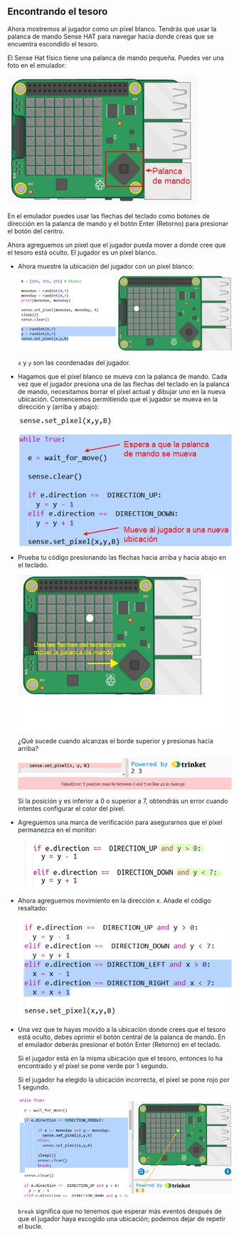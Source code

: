 ## Encontrando el tesoro

Ahora mostremos al jugador como un píxel blanco. Tendrás que usar la palanca de mando Sense HAT para navegar hacia donde creas que se encuentra escondido el tesoro.

El Sense Hat físico tiene una palanca de mando pequeña. Puedes ver una foto en el emulador:

![captura de pantalla](images/treasure-joystick.png)

En el emulador puedes usar las flechas del teclado como botones de dirección en la palanca de mando y el botón Enter (Retorno) para presionar el botón del centro.

Ahora agreguemos un píxel que el jugador pueda mover a donde cree que el tesoro está oculto. El jugador es un píxel blanco.

+ Ahora muestre la ubicación del jugador con un píxel blanco:
    
    ![captura de pantalla](images/treasure-player.png)
    
    `x` y `y` son las coordenadas del jugador.

+ Hagamos que el píxel blanco se mueva con la palanca de mando. Cada vez que el jugador presiona una de las flechas del teclado en la palanca de mando, necesitamos borrar el píxel actual y dibujar uno en la nueva ubicación. Comencemos permitiendo que el jugador se mueva en la dirección y (arriba y abajo):
    
    ![captura de pantalla](images/treasure-move-y.png)

+ Prueba tu código presionando las flechas hacia arriba y hacia abajo en el teclado.
    
    ![captura de pantalla](images/treasure-arrow-keys.png)
    
    ¿Qué sucede cuando alcanzas el borde superior y presionas hacia arriba?
    
    ![captura de pantalla](images/treasure-error.png)
    
    Si la posición y es inferior a 0 o superior a 7, obtendrás un error cuando intentes configurar el color del píxel.

+ Agreguemos una marca de verificación para asegurarnos que el píxel permanezca en el monitor:
    
    ![captura de pantalla](images/treasure-move-check.png)

+ Ahora agreguemos movimiento en la dirección x. Añade el código resaltado:
    
    ![captura de pantalla](images/treasure-move.png)

+ Una vez que te hayas movido a la ubicación donde crees que el tesoro está oculto, debes oprimir el botón central de la palanca de mando. En el emulador deberás presionar el botón Enter (Retorno) en el teclado.
    
    Si el jugador está en la misma ubicación que el tesoro, entonces lo ha encontrado y el píxel se pone verde por 1 segundo.
    
    Si el jugador ha elegido la ubicación incorrecta, el píxel se pone rojo por 1 segundo.
    
    ![captura de pantalla](images/treasure-check.png)
    
    `break` significa que no tenemos que esperar más eventos después de que el jugador haya escogido una ubicación; podemos dejar de repetir el bucle.